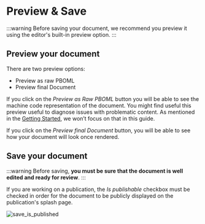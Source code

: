 # Preview & Save

:::warning
Before saving your document, we recommend you preview it using the editor's built-in preview option.
:::

## Preview your document

There are two preview options:

-	Preview as raw PBOML
-	Preview final Document

If you click on the *Preview as Raw PBOML* button you will be able to see the machine code representation of the document. You might find useful this preview useful to diagnose issues with problematic content. As mentioned in the [Getting Started](./getting-started.md), we won’t focus on that in this guide.

If you click on the *Preview final Document* button, you will be able to see how your document will look once rendered.

## Save your document

:::warning
Before saving, **you must be sure that the document is well edited and ready for review**.
:::

If you are working on a publication, the *Is publishable* checkbox must be checked in order for the document to be publicly displayed on the publication's splash page.

![save_is_published](/save_is_published.png)

